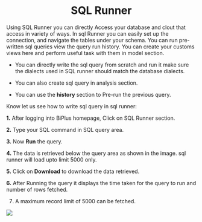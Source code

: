 
<center><h1>SQL Runner </h1></center>

Using SQL Runner you can directly Access your database and clout that access in variety of ways. In sql Runner you can easily set up the connection, and navigate the tables under your schema. You can run pre-written sql queries view the query run history. You can create your customs views here and perform useful task with them in model section.  

- You can directly write the sql query from scratch and run it make sure the dialects used in SQL runner should match the database dialects. 

- You can also create sql query in analysis section. 

- You can use the **history** section to Pre-run the previous query.

Know let us see how to write sql query in sql runner:

**1.** After logging into BiPlus homepage, Click on SQL Runner section.

**2.**  Type your SQL command in SQL query area.

**3.**  Now **Run** the query.

**4.** The data is retrieved below the query area as shown in the image. sql runner will load upto limit 5000 only.

**5.** Click on **Download** to download the data retrieved.

**6.** After Running the query it displays the time taken for the query to run and number of rows fetched.

7. A maximum record limit of 5000 can be fetched.


![
](https://raw.githubusercontent.com/sv18042016/fp1/ce8e9fc79b080f9de55ebc3627f8c1f071efd6d5/images/sql_runner.png)
<!--stackedit_data:
eyJoaXN0b3J5IjpbMTUwMjI3NDk2LDExMjM4NTcwMjEsNDA2Nz
A1NTMzLDQzMTk5NjE3NiwtMTUzMTA5ODIwMSwtNDEwMDE0Nzc3
LC0yMDA3NzQ0MDYyLDEwODA2NDg1MDUsODU0MjQ2NDI4LC0xNj
Q2NTExNTc4LC0yMzE2MzcxNTksNjYyMDQ3MDg4LC01MTE2MjUz
ODddfQ==
-->